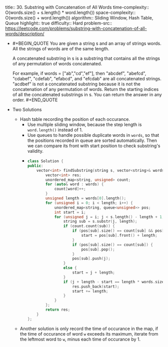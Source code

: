 title:: 30. Substring with Concatenation of All Words
time-complexity:: O(words.size() + s.length() * word.length())
space-complexity:: O(words.size() + word.length())
algorithm:: Sliding Window, Hash Table, Queue
highlight:: true
difficulty:: Hard
problem-src:: https://leetcode.com/problems/substring-with-concatenation-of-all-words/description/

- #+BEGIN_QUOTE
  You are given a string s and an array of strings words. All the strings of words are of the same length.
  
  A concatenated substring in s is a substring that contains all the strings of any permutation of words concatenated.
  
  For example, if words = ["ab","cd","ef"], then "abcdef", "abefcd", "cdabef", "cdefab", "efabcd", and "efcdab" are all concatenated strings. "acdbef" is not a concatenated substring because it is not the concatenation of any permutation of words.
  Return the starting indices of all the concatenated substrings in s. You can return the answer in any order.
  #+END_QUOTE
- Two Solutions
	- Hash table recording the position of each occurance.
		- Use multiple sliding window, because the step length is `word.length()` instead of 1.
		- Use queues to handle possible duplicate words in `words`, so that the positions recorded in queue are sorted automatically. Then we can compare its front with start position to check substring's validity.
		- ```cpp
		  class Solution {
		  public:
		      vector<int> findSubstring(string s, vector<string>& words) {
		          vector<int> res;
		          unordered_map<string, unsigned> count;
		          for (auto& word : words) {
		              count[word]++;
		          }
		          unsigned length = words[0].length();
		          for (unsigned i = 0; i < length; i++) {
		              unordered_map<string, queue<unsigned>> pos;
		              int start = i;
		              for (unsigned j = i; j < s.length() - length + 1; j += length) {
		                  string sub = s.substr(j, length);
		                  if (count.count(sub)) {
		                      if (pos[sub].size() == count[sub] && pos[sub].front() >= start) {
		                          start = pos[sub].front() + length;
		                      }
		                      if (pos[sub].size() == count[sub]) {
		                          pos[sub].pop();
		                      }
		                      pos[sub].push(j);
		                  }
		                  else {
		                      start = j + length;
		                  }
		                  if (j + length - start == length * words.size()) {
		                      res.push_back(start);
		                      start += length;
		                  }
		              }
		          };
		          return res;
		      }
		  };
		  ```
	- Another solution is only record the time of occurance in the map, if the time of occurance of word `w` exceeds its maximum, iterate from the leftmost word to `w`, minus each time of occurance by 1.